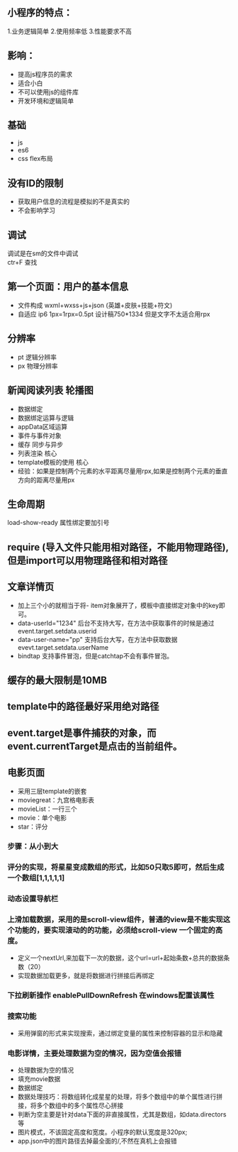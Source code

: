 ## 小程序的特点：
  1.业务逻辑简单
  2.使用频率低
  3.性能要求不高
## 影响：
  - 提高js程序员的需求
  - 适合小白
  - 不可以使用js的组件库
  - 开发环境和逻辑简单
## 基础
  - js
  - es6
  - css  flex布局
## 没有ID的限制
  - 获取用户信息的流程是模拟的不是真实的
  - 不会影响学习
  ## 调试
  调试是在sm的文件中调试  
   ctr+F 查找
## 第一个页面：用户的基本信息   
- 文件构成    wxml+wxss+js+json (英雄+皮肤+技能+符文)
- 自适应 ip6  1px=1rpx=0.5pt    设计稿750*1334  但是文字不太适合用rpx
## 分辨率
- pt 逻辑分辨率
- px 物理分辨率
## 新闻阅读列表  轮播图
  - 数据绑定
  - 数据绑定运算与逻辑
  - appData区域运算
  - 事件与事件对象
  - 缓存  同步与异步
  - 列表渲染 核心
  - template模板的使用 核心
  - 经验：如果是控制两个元素的水平距离尽量用rpx,如果是控制两个元素的垂直方向的距离尽量用px
## 生命周期
  load-show-ready
  属性绑定要加引号
## require (导入文件只能用相对路径，不能用物理路径),但是import可以用物理路径和相对路径
## 文章详情页
  - <template is="postItem" data="{{...item}}"></template> 加上三个小的就相当于将- item对象展开了，模板中直接绑定对象中的key即可。
  - data-userId="1234"  后台不支持大写，在方法中获取事件的时候是通过    event.target.setdata.userid
  - data-user-name="pp" 支持后台大写，在方法中获取数据evevt.target.setdata.userName
  - bindtap 支持事件冒泡，但是catchtap不会有事件冒泡。
## 缓存的最大限制是10MB
## template中的路径最好采用绝对路径
## event.target是事件捕获的对象，而event.currentTarget是点击的当前组件。
## 电影页面
  - 采用三层template的嵌套
  - moviegreat：九宫格电影表
  - movieList：一行三个
  - movie：单个电影
  - star：评分
  ### 步骤：从小到大
  ### 评分的实现，将星星变成数组的形式，比如50只取5即可，然后生成一个数组[1,1,1,1,1]
  ### 动态设置导航栏
  ### 上滑加载数据，采用的是scroll-view组件，普通的view是不能实现这个功能的，要实现滚动的的功能，必须给scroll-view 一个固定的高度。
  - 定义一个nextUrl,来加载下一次的数据，这个url=url+起始条数+总共的数据条数（20）
  - 实现数据加载更多，就是将数据进行拼接后再绑定
  ### 下拉刷新操作 enablePullDownRefresh 在windows配置该属性
  ### 搜索功能
  - 采用弹窗的形式来实现搜索，通过绑定变量的属性来控制容器的显示和隐藏
  ### 电影详情，主要处理数据为空的情况，因为空值会报错
  - 处理数据为空的情况
  - 填充movie数据
  - 数据绑定
  - 数据处理技巧：将数组转化成星星的处理，将多个数组中的单个属性进行拼接，将多个数组中的多个属性尽心拼接
  - 判断为空主要是针对data下面的非直接属性，尤其是数组，如data.directors等
  - 图片模式，不该固定高度和宽度。小程序的默认宽度是320px;
  - app.json中的图片路径去掉最全面的/,不然在真机上会报错
 
  